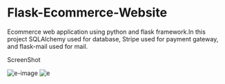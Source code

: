 # Flask-Ecommerce-Website

Ecommerce web application using python and flask framework.In this project SQLAlchemy used for database, Stripe used for payment gateway, and flask-mail used for mail.

ScreenShot

![e-image](https://user-images.githubusercontent.com/81793482/116085720-b8d59680-a6bc-11eb-966e-007f0d40ee9f.png)
![e](https://user-images.githubusercontent.com/81793482/116085731-bb37f080-a6bc-11eb-9e85-afceb38f3c5e.png)
